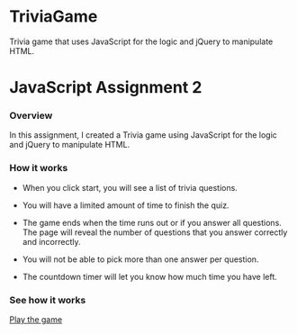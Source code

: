 # TriviaGame
Trivia game that uses JavaScript for the logic and jQuery to manipulate HTML.

# JavaScript Assignment 2

### Overview

In this assignment, I created a Trivia game using JavaScript for the logic and jQuery to manipulate HTML. 



### How it works

* When you click start, you will see a list of trivia questions.

* You will have a limited amount of time to finish the quiz. 

* The game ends when the time runs out or if you answer all questions. The page will reveal the number of questions that you answer correctly and incorrectly.

* You will not be able to pick more than one answer per question.

* The countdown timer will let you know how much time you have left.

### See how it works

[Play the game](https://pmutunga.github.io/TriviaGame/)


